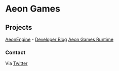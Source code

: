 # Aeon Games
## Projects
[AeonEngine](https://github.com/AeonGames/AeonEngine) - [Developer Blog](https://aeongames.github.io/aeonengine)
[Aeon Games Runtime](https://github.com/AeonGames/Runtime)

### Contact

Via [Twitter](https://twitter.com/AeonKwizatz)
